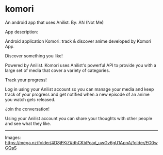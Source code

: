 # komori
An android app that uses Anilist. By: AN (Not Me)

App description:

Android application Komori: track & discover anime developed by Komori App.

Discover something you like!

Powered by Anilist. Komori uses Anilist's powerful API to provide you with a large set of media that cover a variety of categories.

Track your progress!

Log in using your Anilist account so you can manage your media and keep track of your progress and get notified when a new episode of an anime you watch gets released.

Join the conversation!

Using your Anilist account you can share your thoughts with other people and see what they like.

----

Images: https://mega.nz/folder/4D8jFKjZ#dhCKbPcad_uwGv6gU1ApnA/folder/EO0wGQaS
